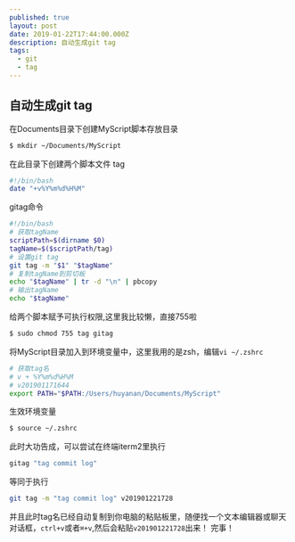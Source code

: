 ```yaml
---
published: true
layout: post
date: 2019-01-22T17:44:00.000Z
description: 自动生成git tag
tags:
  - git
  - tag
---
```

## 自动生成git tag
在Documents目录下创建MyScript脚本存放目录
```bash
$ mkdir ~/Documents/MyScript
```
在此目录下创建两个脚本文件
tag
```bash
#!/bin/bash
date "+v%Y%m%d%H%M"
```

gitag命令
```bash
#!/bin/bash
# 获取tagName
scriptPath=$(dirname $0)
tagName=$($scriptPath/tag)
# 设置git tag
git tag -m "$1" "$tagName"
# 复制tagName到剪切板
echo "$tagName" | tr -d "\n" | pbcopy
# 输出tagName
echo "$tagName"
```

给两个脚本赋予可执行权限,这里我比较懒，直接755啦
```bash
$ sudo chmod 755 tag gitag
```
将MyScript目录加入到环境变量中，这里我用的是zsh，编辑`vi ~/.zshrc`
```bash
# 获取tag名
# v + %Y%m%d%H%M
# v201901171644
export PATH="$PATH:/Users/huyanan/Documents/MyScript"
```
生效环境变量
```bash
$ source ~/.zshrc
```
此时大功告成，可以尝试在终端iterm2里执行
```bash
gitag "tag commit log"
```
等同于执行
```bash
git tag -m "tag commit log" v201901221728
```
并且此时tag名已经自动复制到你电脑的粘贴板里，随便找一个文本编辑器或聊天对话框，`ctrl+v`或者`⌘+v`,然后会粘贴`v201901221728`出来！
完事！
